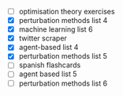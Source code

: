 - [ ] optimisation theory exercises
- [x] perturbation methods list 4
- [x] machine learning list 6
- [x] twitter scraper 
- [x] agent-based list 4
- [x] perturbation methods list 5
- [ ] spanish flashcards
- [ ] agent based list 5
- [ ] perturbation methods list 6